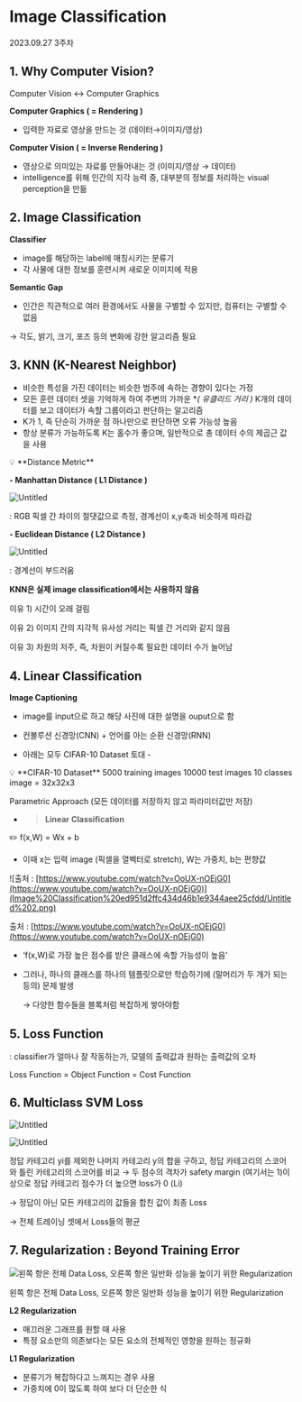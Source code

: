 # Image Classification

2023.09.27 3주차

## 1. Why Computer Vision?

Computer Vision ↔ Computer Graphics

**Computer Graphics ( = Rendering )**

- 입력한 자료로 영상을 만드는 것 (데이터→이미지/영상)

**Computer Vision ( = Inverse Rendering )**

- 영상으로 의미있는 자료를 만들어내는 것 (이미지/영상 → 데이터)
- intelligence를 위해 인간의 지각 능력 중, 대부분의 정보를 처리하는 visual perception을 만듦

## 2. Image Classification

**Classifier**

- image를 해당하는 label에 매칭시키는 분류기
- 각 사물에 대한 정보를 훈련시켜 새로운 이미지에 적용

**Semantic Gap**

- 인간은 직관적으로 여러 환경에서도 사물을 구별할 수 있지만, 컴퓨터는 구별할 수 없음

→ 각도, 밝기, 크기, 포즈 등의 변화에 강한 알고리즘 필요

## 3. KNN (K-Nearest Neighbor)

- 비슷한 특성을 가진 데이터는 비슷한 범주에 속하는 경향이 있다는 가정
- 모든 훈련 데이터 셋을 기억하게 하여 주변의 가까운 **( *유클리드 거리 )** K개의 데이터를 보고 데이터가 속할 그룹이라고 판단하는 알고리즘
- K가 1, 즉 단순히 가까운 점 하나만으로 판단하면 오류 가능성 높음
- 항상 분류가 가능하도록 K는 홀수가 좋으며, 일반적으로 총 데이터 수의 제곱근 값을 사용

<aside>
💡 **Distance Metric**

**- Manhattan Distance ( L1 Distance )**

![Untitled](Image%20Classification%20ed951d2ffc434d46b1e9344aee25cfdd/Untitled.png)

: RGB 픽셀 간 차이의 절댓값으로 측정, 경계선이 x,y축과 비슷하게 따라감

**- Euclidean Distance ( L2 Distance )**

![Untitled](Image%20Classification%20ed951d2ffc434d46b1e9344aee25cfdd/Untitled%201.png)

: 경계선이 부드러움

</aside>

**KNN은 실제 image classification에서는 사용하지 않음** 

이유 1) 시간이 오래 걸림

이유 2) 이미지 간의 지각적 유사성 거리는 픽셀 간 거리와 같지 않음

이유 3) 차원의 저주, 즉, 차원이 커질수록 필요한 데이터 수가 늘어남

## 4. Linear Classification

**Image Captioning**

- image를 input으로 하고 해당 사진에 대한 설명을 ouput으로 함
- 컨볼루션 신경망(CNN) + 언어를 아는 순환 신경망(RNN)

 - 아래는 모두 CIFAR-10 Dataset 토대 -

<aside>
💡 **CIFAR-10 Dataset**
5000 training images
10000 test images
10 classes
image = 32x32x3

</aside>

Parametric Approach (모든 데이터를 저장하지 않고 파라미터값만 저장) 

- > **Linear Classification**

<aside>
✏️ f(x,W) = Wx + b

</aside>

- 이때 x는 입력 image (픽셀을 열벡터로 stretch), W는 가중치, b는 편향값

![출처 : [https://www.youtube.com/watch?v=OoUX-nOEjG0](https://www.youtube.com/watch?v=OoUX-nOEjG0)](Image%20Classification%20ed951d2ffc434d46b1e9344aee25cfdd/Untitled%202.png)

출처 : [https://www.youtube.com/watch?v=OoUX-nOEjG0](https://www.youtube.com/watch?v=OoUX-nOEjG0)

- ‘f(x,W)로 가장 높은 점수를 받은 클래스에 속할 가능성이 높음’
- 그러나, 하나의 클래스를 하나의 템플릿으로만 학습하기에 (말머리가 두 개가 되는 등의) 문제 발생
    
    → 다양한 함수들을 블록처럼 복잡하게 쌓아야함
    

## 5. Loss Function

: classifier가 얼마나 잘 작동하는가, 모델의 출력값과 원하는 출력값의 오차

Loss Function = Object Function = Cost Function

## 6. Multiclass SVM Loss

![Untitled](Image%20Classification%20ed951d2ffc434d46b1e9344aee25cfdd/Untitled%203.png)

![Untitled](Image%20Classification%20ed951d2ffc434d46b1e9344aee25cfdd/Untitled%204.png)

정답 카테고리 yi를 제외한 나머지 카테고리 y의 합을 구하고, 정답 카테고리의 스코어와 틀린 카테고리의 스코어를 비교
→ 두 점수의 격차가 safety margin (여기서는 1)이상으로 정답 카테고리 점수가 더 높으면 loss가 0 (Li)

→ 정답이 아닌 모든 카테고리의 값들을 합친 값이 최종 Loss

→ 전체 트레이닝 셋에서 Loss들의 평균

## 7. Regularization : Beyond Training Error

![왼쪽 항은 전체 Data Loss, 오른쪽 항은 일반화 성능을 높이기 위한 Regularization](Image%20Classification%20ed951d2ffc434d46b1e9344aee25cfdd/Untitled%205.png)

왼쪽 항은 전체 Data Loss, 오른쪽 항은 일반화 성능을 높이기 위한 Regularization

**L2 Regularization**

- 매끄러운 그래프를 원할 때 사용
- 특정 요소만의 의존보다는 모든 요소의 전체적인 영향을 원하는 정규화

**L1 Regularization**

- 분류기가 복잡하다고 느껴지는 경우 사용
- 가중치에 0이 많도록 하여 보다 더 단순한 식
